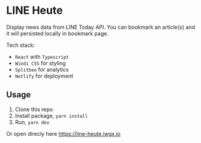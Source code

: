 # LINE Heute

Display news data from LINE Today API. You can bookmark an article(s) and it will persisted locally in bookmark page.

Tech stack:

- `React` with `Typescript`
- `Windi CSS` for styling
- `Splitbee` for analytics
- `Netlify` for deployment

## Usage

1. Clone this repo
2. Install package, `yarn install`
3. Run, `yarn dev`

Or open direcly here https://line-heute.iwgx.io

